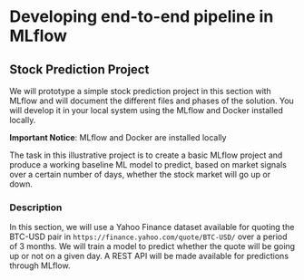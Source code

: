 # Developing end-to-end pipeline in MLflow

## Stock Prediction Project

We will prototype a simple stock prediction project in this section with MLflow and will
document the different files and phases of the solution. You will develop it in your local
system using the MLflow and Docker installed locally.

**Important Notice**: MLflow and Docker are installed locally

The task in this illustrative project is to create a basic MLflow project and produce a
working baseline ML model to predict, based on market signals over a certain number of
days, whether the stock market will go up or down.

### Description

In this section, we will use a Yahoo Finance dataset available for quoting the BTC-USD
pair in `https://finance.yahoo.com/quote/BTC-USD/` over a period of 3
months. We will train a model to predict whether the quote will be going up or not on a
given day. A REST API will be made available for predictions through MLflow.

